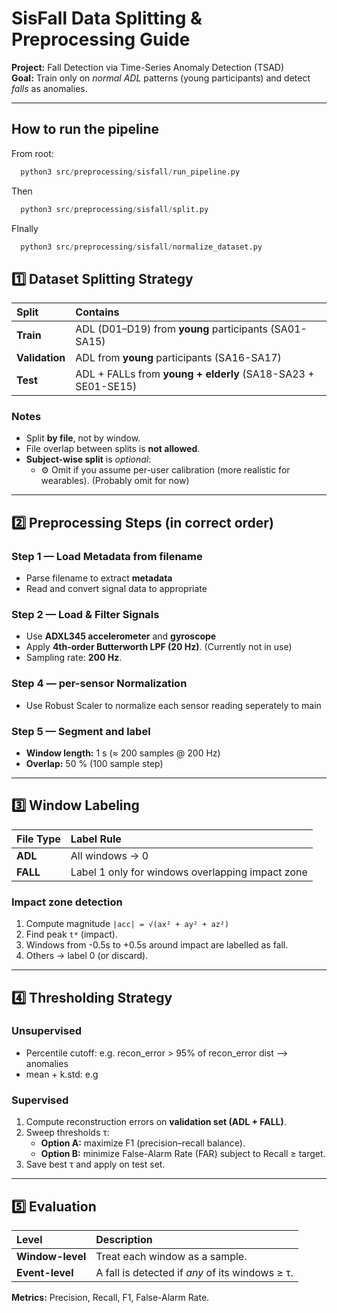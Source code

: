 # SisFall Data Splitting & Preprocessing Guide
**Project:** Fall Detection via Time-Series Anomaly Detection (TSAD)  
**Goal:** Train only on *normal ADL* patterns (young participants) and detect *falls* as anomalies.  

---

## How to run the pipeline
From root:
```python
  python3 src/preprocessing/sisfall/run_pipeline.py
```
Then
```python
  python3 src/preprocessing/sisfall/split.py
```
FInally
```python
  python3 src/preprocessing/sisfall/normalize_dataset.py
```
## 1️⃣ Dataset Splitting Strategy

| Split | Contains |
|:--|:--|
| **Train** | ADL (D01–D19) from **young** participants (SA01-SA15)|
| **Validation** | ADL from **young** participants (SA16-SA17) | 
| **Test** | ADL + FALLs from **young + elderly** (SA18-SA23 + SE01-SE15)| 

### Notes
- Split **by file**, not by window.  
- File overlap between splits is **not allowed**.  
- **Subject-wise split** is *optional*:  
  <!-- - ✅ Use if you want to evaluate **cross-subject generalization**.   -->
  - ⚙️ Omit if you assume per-user calibration (more realistic for wearables). (Probably omit for now)

---

## 2️⃣ Preprocessing Steps (in correct order)

### Step 1 — Load Metadata from filename
- Parse filename to extract **metadata**
- Read and convert signal data to appropriate 

### Step 2 — Load & Filter Signals
- Use **ADXL345 accelerometer** and **gyroscope**
- Apply **4th-order Butterworth LPF (20 Hz)**.  (Currently not in use)
- Sampling rate: **200 Hz**.  

### Step 4 — per-sensor Normalization
- Use Robust Scaler to normalize each sensor reading seperately to main 

### Step 5 — Segment and label
- **Window length:** 1 s (≈ 200 samples @ 200 Hz)  
- **Overlap:** 50 % (100 sample step)  
---

## 3️⃣ Window Labeling

| File Type | Label Rule |
|:--|:--|
| **ADL** | All windows → 0 |
| **FALL** | Label 1 only for windows overlapping impact zone |

### Impact zone detection
1. Compute magnitude `|acc| = √(ax² + ay² + az²)`  
2. Find peak `t*` (impact).  
3. Windows from -0.5s to +0.5s around impact are labelled as fall.
4. Others → label 0 (or discard).

---

## 4️⃣ Thresholding Strategy
### Unsupervised

- Percentile cutoff: e.g. recon_error > 95% of recon_error dist --> anomalies
- mean + k.std: e.g 

### Supervised
1. Compute reconstruction errors on **validation set (ADL + FALL)**.  
2. Sweep thresholds τ:  
   - **Option A:** maximize F1 (precision–recall balance).  
   - **Option B:** minimize False-Alarm Rate (FAR) subject to Recall ≥ target.  
3. Save best τ and apply on test set.

---

## 5️⃣ Evaluation

| Level | Description |
|:--|:--|
| **Window-level** | Treat each window as a sample. |
| **Event-level** | A fall is detected if *any* of its windows ≥ τ. |

**Metrics:** Precision, Recall, F1, False-Alarm Rate.  